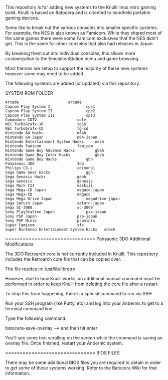 This repository is for adding new systems to the Knulli linux retro gaming build.  Knulli is based on Batocera and is oriented to handheld portable gaming devices.

Some like to break out the various consoles into smaller specific systems.  For example, the NES is also known as Famicom.  While they shared most of the same games there were some Famicom exclusives that the NES didn’t get.  This is the same for other consoles that also had releases in Japan.

By breaking them out into individual consoles, this allows more customization to the EmulationStation menu and game browsing.

Most themes are setup to support the majority of these new systems however some may need to be added.

The following systems are added (or updated) via this repository.  

SYSTEM						ROM FOLDER
```
Arcade						arcade
Capcom Play System I				cps1
Capcom Play System II				cps2
Capcom Play System III				cps3
Commodore CDTV					cdtv
NEC TurboGrafx-16				tg16
NEC TurboGrafx-CD				tg-cd
Nintendo 64 Hacks				n64h
Nintendo 64 Japan				n64-japan
Nintendo Entertainment System Hacks		nesh
Nintendo Famicom				famicom
Nintendo Game Boy Advance Hacks			gbah
Nintendo Game Boy Color Hacks			gbch
Nintendo Game Boy Hacks				gbh
Panasonic 3DO					3do
Philips CD-i					cdimono1
Sega Game Gear Hacks				ggh
Sega Genesis Hacks				genh
Sega Genesis					genesis
Sega Mark III					markiii
Sega Mega-CD Japan				megacd-japan
Sega Mega-CD					megacd
Sega Mega Drive Japan				megadrive-japan
Sega Saturn Japan				saturn-japan
Sega SC-3000					sc-3000
Sony PlayStation Japan				psx-japan
Sony PSP Japan					psp-japan
Sony PSP Minis					pspminis
Super Famicom					sfc
Super Nintendo Entertainment System Hacks	snesh
```

===============================
Panasonic 3DO Additional Modifications

The 3DO Retroarch core is not currently included in Knulli.  This repository includes the Retroarch core file that can be copied over.

The file resides in:  /usr/lib/libretro

However, due to how Knulli works, an additional manual command must be performed in order to keep Knulli from deleting the core file after a restart.

To stop this from happening, there’s a special command to run via SSH.

Run your SSH program (like Putty, etc) and log into your Anbernic to get to a terminal command line.

Type the following command:

batocera-save-overlay    –> and then hit enter

You’ll see some text scrolling on the screen while the command is saving an overlay file.  Once finished, restart your Anbernic system.


===============================
BIOS FILES

There may be some additional BIOS files you are required to obtain in order to get some of these systems  working.  Refer to the Batocera Wiki for that information.
